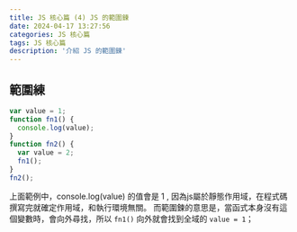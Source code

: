 ```yaml
---
title: JS 核心篇 (4) JS 的範圍鍊
date: 2024-04-17 13:27:56
categories: JS 核心篇
tags: JS 核心篇
description: '介紹 JS 的範圍鍊'
---
```


## 範圍練

```js
var value = 1;
function fn1() {
  console.log(value);
}
function fn2() {
  var value = 2;
  fn1();
}
fn2();
```

上面範例中，console.log(value) 的值會是 1 , 因為js屬於靜態作用域，在程式碼撰寫完就確定作用域，和執行環境無關。
而範圍鍊的意思是，當函式本身沒有這個變數時，會向外尋找，所以 `fn1()` 向外就會找到全域的 `value = 1`；